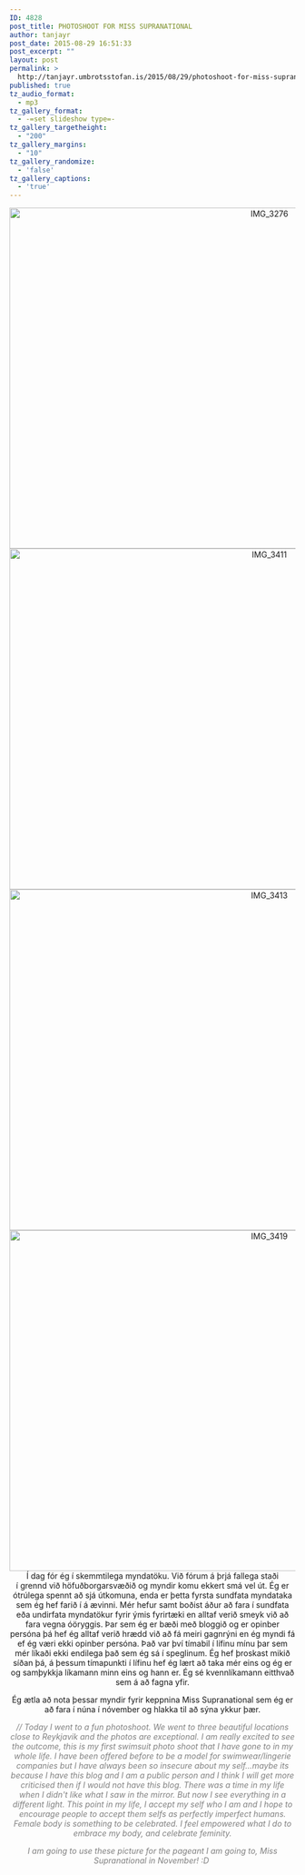 ```yaml
---
ID: 4828
post_title: PHOTOSHOOT FOR MISS SUPRANATIONAL
author: tanjayr
post_date: 2015-08-29 16:51:33
post_excerpt: ""
layout: post
permalink: >
  http://tanjayr.umbrotsstofan.is/2015/08/29/photoshoot-for-miss-supranational/
published: true
tz_audio_format:
  - mp3
tz_gallery_format:
  - -=set slideshow type=-
tz_gallery_targetheight:
  - "200"
tz_gallery_margins:
  - "10"
tz_gallery_randomize:
  - 'false'
tz_gallery_captions:
  - 'true'
---
```

<p style="text-align: center;"><img class="aligncenter size-large wp-image-4829" src="http://www.tanjayr.com/wp-content/uploads/2015/08/IMG_3276-1024x683.jpg" alt="IMG_3276" width="900" height="600" />
<img class="aligncenter size-large wp-image-4830" src="http://www.tanjayr.com/wp-content/uploads/2015/08/IMG_3411-1024x683.jpg" alt="IMG_3411" width="900" height="600" />
<img class="aligncenter size-large wp-image-4831" src="http://www.tanjayr.com/wp-content/uploads/2015/08/IMG_3413-1024x683.jpg" alt="IMG_3413" width="900" height="600" />
<img class="aligncenter size-large wp-image-4832" src="http://www.tanjayr.com/wp-content/uploads/2015/08/IMG_3419-1024x683.jpg" alt="IMG_3419" width="900" height="600" />Í dag fór ég í skemmtilega myndatöku. Við fórum á þrjá fallega staði í grennd við höfuðborgarsvæðið og myndir komu ekkert smá vel út. Ég er ótrúlega spennt að sjá útkomuna, enda er þetta fyrsta sundfata myndataka sem ég hef farið í á ævinni. Mér hefur samt boðist áður að fara í sundfata eða undirfata myndatökur fyrir ýmis fyrirtæki en alltaf verið smeyk við að fara vegna óöryggis. Þar sem ég er bæði með bloggið og er opinber persóna þá hef ég alltaf verið hrædd við að fá meiri gagnrýni en ég myndi fá ef ég væri ekki opinber persóna. Það var því tímabil í lífinu mínu þar sem mér líkaði ekki endilega það sem ég sá í speglinum. Ég hef þroskast mikið síðan þá, á þessum tímapunkti í lífinu hef ég lært að taka mér eins og ég er og samþykkja líkamann minn eins og hann er. Ég sé kvennlíkamann eitthvað sem á að fagna yfir.</p>
<p style="text-align: center;">Ég ætla að nota þessar myndir fyrir keppnina Miss <span class="nwe">Supranational</span> sem ég er að fara í núna í nóvember og hlakka til að sýna ykkur þær.</p>
<p style="text-align: center;"><em><span style="color: #808080;">// Today I went to a fun photoshoot. We went to three beautiful locations close to Reykjavik and the photos are exceptional. I am really excited to see the outcome, this is my first swimsuit photo shoot that I have gone to in my whole life. I have been offered before to be a model for swimwear/lingerie companies but I have always been so insecure about my self...maybe its because I have this blog and I am a public person and I think I will get more criticised then if I would not have this blog. There was a time in my life when I didn't like what I saw in the mirror. But now I see everything in a different light. This point in my life, I accept my self who I am and I hope to encourage people to accept them selfs as perfectly imperfect humans. Female body is something to be celebrated. I feel empowered what I do to embrace my body, and celebrate feminity.</span></em></p>
<p style="text-align: center;"><em><span style="color: #808080;">I am going to use these picture for the pageant I am going to, Miss Supranational in November! :D </span></em></p>